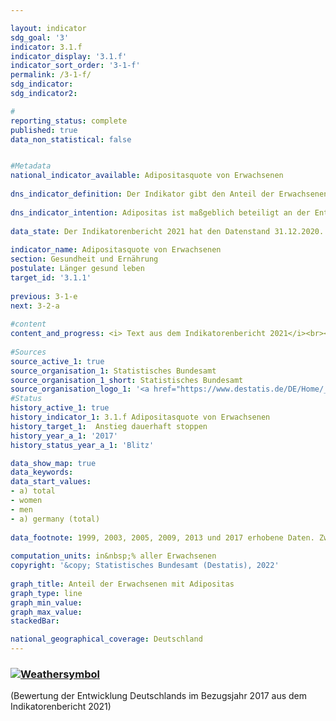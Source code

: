 ```yaml
---

layout: indicator    
sdg_goal: '3'    
indicator: 3.1.f    
indicator_display: '3.1.f'    
indicator_sort_order: '3-1-f'    
permalink: /3-1-f/    
sdg_indicator:     
sdg_indicator2:     

#    
reporting_status: complete    
published: true    
data_non_statistical: false    


#Metadata    
national_indicator_available: Adipositasquote von Erwachsenen    
    
dns_indicator_definition: Der Indikator gibt den Anteil der Erwachsenen (ab 18 Jahren) mit Adipositas an der erwachsenen Gesamtbevölkerung an.    
    
dns_indicator_intention: Adipositas ist maßgeblich beteiligt an der Entstehung von Zivilisationskrankheiten wie Herz-Kreislauf-Erkrankungen, Diabetes oder Gelenkschäden. Neben den gesundheitlichen Folgen wirkt sich Adipositas auch in volkswirtschaftlicher und sozialer Hinsicht belastend aus. Folglich soll der Anteil der Bevölkerung mit Adipositas in Deutschland nicht weiter ansteigen.    
    
data_state: Der Indikatorenbericht 2021 hat den Datenstand 31.12.2020. Die Daten auf der DNS-Online Plattform werden regelmäßig aktualisiert, sodass online aktuellere Daten verfügbar sein können als im Indikatorenbericht 2021 veröffentlicht.    
    
indicator_name: Adipositasquote von Erwachsenen    
section: Gesundheit und Ernährung    
postulate: Länger gesund leben    
target_id: '3.1.1'    
    
previous: 3-1-e    
next: 3-2-a    
    
#content    
content_and_progress: <i> Text aus dem Indikatorenbericht 2021</i><br><br>Der Body Mass Index (BMI) ist ein Richtwert zur Erfassung von Übergewicht und insbesondere Adipositas und berechnet sich aus dem Verhältnis von Körpergewicht zum Quadrat der Körpergröße (in der Maßeinheit&nbsp;kg/m<sup>2</sup>). Bei dieser Berechnung bleiben Körperbau, alters- und geschlechtsspezifische Unterschiede sowie die individuelle Zusammensetzung der Körpermasse unberücksichtigt. Menschen mit einem BMI ab 25 gelten nach der Klassifikation der Weltgesundheitsorganisation (WHO) als übergewichtig und ab einem BMI von 30 als adipös.<br><br>Datengrundlage des Indikators ist der Mikrozensus des Statistischen Bundesamtes. Die Stichprobenbefragung erfolgt bei 1&nbsp;% der Gesamtbevölkerung. Die Beantwortung der Fragen zur Gesundheit, welche in der Regel alle vier Jahre gestellt werden, ist freiwillig. Somit basiert der Indikator auf dem Anteil der Bevölkerung, der im Mikrozensus die Fragen zu Körpergewicht und Körpergröße beantwortet hat und einen BMI von 30 und mehr aufweist.<br><br>Die entsprechenden Daten wurden auf die europäische Bevölkerung von 1990 standardisiert, um Daten für unterschiedliche Jahre und Regionen miteinander vergleichen zu können, ohne dass es zu Verzerrungen aufgrund unterschiedlicher Altersstrukturen kommt. Da die Fragen zur Gesundheit im Mikrozensus nicht jährlich erhoben werden, wurden die Daten der Zwischenjahre in der Grafik interpoliert. Bei Selbstauskunft, wie im Fall des Mikrozensus, wird das Körpergewicht im Vergleich zu gemessenen Werten häufig unterschätzt, die Körpergröße dagegen eher überschätzt. Der berechnete BMI aus Selbstauskunft liegt somit niedriger als aus Messwerten.<br><br>Im Jahr 2017 waren 14,8&nbsp;% der Bevölkerung ab 18 Jahren adipös. Dabei war der Anteil der Männer mit Adipositas (16,4&nbsp;%) höher als der Anteil der adipösen Frauen (13,0&nbsp;%). 1999 lag der Anteil noch bei 10,7&nbsp;% der Bevölkerung. Auch damals waren Frauen (10,2&nbsp;%) etwas weniger von Adipositas betroffen als Männer (11,1&nbsp;%). Die Adipositasquote bei Erwachsenen ist folglich gestiegen und entwickelt sich damit konträr zum Ziel der Deutschen Nachhaltigkeitsstrategie. Weitere 34,0&nbsp;% der Bevölkerung ab 18 Jahren wiesen im Jahr 2017 einen BMI von 25 bis unter 30 auf. Insgesamt galten damit 48,8&nbsp;% als übergewichtig (BMI ab 25). Dabei war der Anteil bei den Frauen mit 39,0&nbsp;% deutlich kleiner als bei den Männern mit 58,0&nbsp;%.<br><br>Der Anteil der Menschen mit Adipositas steigt mit zunehmendem Lebensalter und geht erst im höheren Alter zurück. Im Jahr 2017 hatten 3,4&nbsp;% der 18- bis unter 20-jährigen Frauen Adipositas. Bei den 30- bis unter 35-Jährigen waren es bereits 10,1&nbsp;%. Den höchsten Anteil bei den Frauen erreichte die Altersgruppe der 65- bis unter 70-Jährigen mit 21,7&nbsp;%. Die Adipositasquote der Männer lag bei den unter 75-Jährigen jeweils höher als bei den gleichaltrigen Frauen und erreichte in den Altersgruppen der 60- bis unter 65-Jährigen mit 24,5&nbsp;% und der 65- bis unter 70-Jährigen mit 25,3&nbsp;% die höchsten Anteile.    
    
#Sources    
source_active_1: true                    
source_organisation_1: Statistisches Bundesamt
source_organisation_1_short: Statistisches Bundesamt                
source_organisation_logo_1: '<a href="https://www.destatis.de/DE/Home/_inhalt.html"><img src="https://g205sdgs.github.io/sdg-indicators/public/logos/destatis.png" alt=" Statistisches Bundesamt (Destatis)" title="Klicken Sie hier um zu der Homepage der Organisation zu gelangen" style="border: transparent"/></a>'    
#Status    
history_active_1: true
history_indicator_1: 3.1.f Adipositasquote von Erwachsenen
history_target_1:  Anstieg dauerhaft stoppen
history_year_a_1: '2017'                            
history_status_year_a_1: 'Blitz'    

data_show_map: true    
data_keywords:    
data_start_values:     
- a) total
- women
- men
- a) germany (total)
    
data_footnote: 1999, 2003, 2005, 2009, 2013 und 2017 erhobene Daten. Zwischenjahre interpolierte Daten. Altersstandardisierte Ergebnisse auf Basis der neuen Europastandardbevölkerung.    
    
computation_units: in&nbsp;% aller Erwachsenen    
copyright: '&copy; Statistisches Bundesamt (Destatis), 2022'
    
graph_title: Anteil der Erwachsenen mit Adipositas    
graph_type: line    
graph_min_value:     
graph_max_value:     
stackedBar:     

national_geographical_coverage: Deutschland    
---    
```

<div>
  <div class="my-header">
    <h3>
      <a href="https://sustainabledevelopment-deutschland.github.io/status/"><img src="https://g205sdgs.github.io/sdg-indicators/public/Wettersymbole/Blitz.png" title="Der Indikator ist 'off track' und entwickelt sich nicht in die gewünschte Richtung." alt="Weathersymbol" />
      </a>
    </h3>
  </div>
  <div class="my-header-note">
    <span> (Bewertung der Entwicklung Deutschlands im Bezugsjahr 2017 aus dem Indikatorenbericht 2021)</span>
  </div>
</div>